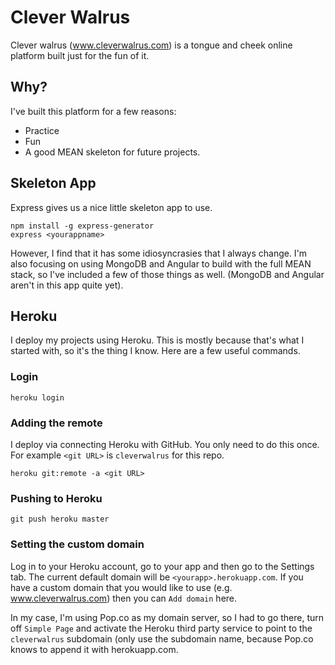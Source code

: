 # Clever Walrus
Clever walrus (www.cleverwalrus.com) is a tongue and cheek online platform built just for the fun of it.

## Why?
I've built this platform for a few reasons:

 * Practice
 * Fun
 * A good MEAN skeleton for future projects.
 
## Skeleton App
Express gives us a nice little skeleton app to use.
 
```
npm install -g express-generator
express <yourappname>
```
 
However, I find that it has some idiosyncrasies that I always change. 
I'm also focusing on using MongoDB and Angular to build with the full MEAN stack, so I've included a few of those 
things as well.  (MongoDB and Angular aren't in this app quite yet).

## Heroku
I deploy my projects using Heroku.  This is mostly because that's what I started with, so it's the thing I know. Here
are a few useful commands.

### Login
```
heroku login
```

### Adding the remote 
I deploy via connecting Heroku with GitHub. You only need to do this once. For example `<git URL>` is `cleverwalrus` for this repo.
```
heroku git:remote -a <git URL>
```

### Pushing to Heroku
```
git push heroku master
```

### Setting the custom domain
Log in to your Heroku account, go to your app and then go to the Settings tab.  The current default domain will be
`<yourapp>.herokuapp.com`.  If you have a custom domain that you would like to use (e.g. www.cleverwalrus.com) then you
can `Add domain` here.

In my case, I'm using Pop.co as my domain server, so I had to go there, turn off `Simple Page` and activate the Heroku
third party service to point to the `cleverwalrus` subdomain (only use the subdomain name, because Pop.co knows to
append it with herokuapp.com. 
